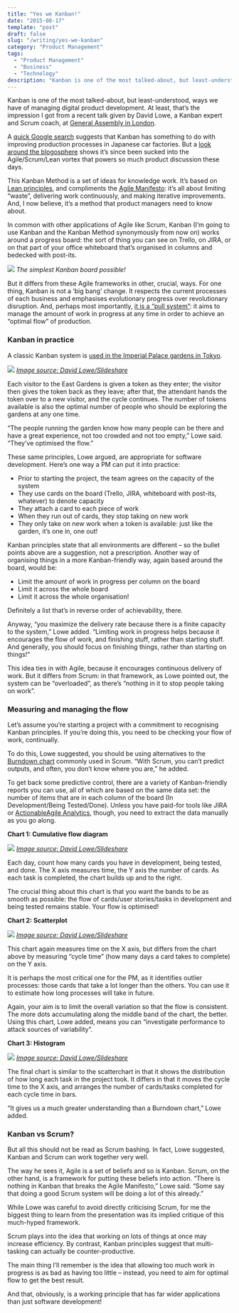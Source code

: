 ```yaml
---
title: "Yes we Kanban!"
date: "2015-08-17"
template: "post"
draft: false
slug: "/writing/yes-we-kanban"
category: "Product Management"
tags:
  - "Product Management"
  - "Business"
  - "Technology"
description: "Kanban is one of the most talked-about, but least-understood, ways we have of managing digital product development."
---
```


Kanban is one of the most talked-about, but least-understood, ways we have of managing digital product development. At least, that’s the impression I got from a recent talk given by David Lowe, a Kanban expert and Scrum coach, at [General Assembly in London](https://generalassemb.ly/london).

A [quick Google search](https://en.wikipedia.org/wiki/Kanban) suggests that Kanban has something to do with improving production processes in Japanese car factories. But a [look around the blogosphere](http://scrumandkanban.co.uk/) shows it’s since been sucked into the Agile/Scrum/Lean vortex that powers so much product discussion these days.

This Kanban Method is a set of ideas for knowledge work. It’s based on [Lean principles](http://www.lean.org/whatslean/), and compliments the [Agile Manifesto](http://www.agilealliance.org/the-alliance/the-agile-manifesto/): it’s all about limiting “waste”, delivering work continuously, and making iterative improvements. And, I now believe, it’s a method that product managers need to know about.

In common with other applications of Agile like Scrum, Kanban (I’m going to use Kanban and the Kanban Method synonymously from now on) works around a progress board: the sort of thing you can see on Trello, on JIRA, or on that part of your office whiteboard that’s organised in columns and bedecked with post-its.

![](/media/yes-we-kanban-1.png)
*The simplest Kanban board possible!*

But it differs from these Agile frameworks in other, crucial, ways. For one thing, Kanban is not a ‘big bang’ change. It respects the current processes of each business and emphasises evolutionary progress over revolutionary disruption. And, perhaps most importantly, [it is a “pull system”](http://leanmanufacturingcoach.com/pullsystem.htm): it aims to manage the amount of work in progress at any time in order to achieve an “optimal flow” of production.

### Kanban in practice
A classic Kanban system is [used in the Imperial Palace gardens in Tokyo](http://scrumandkanban.co.uk/is-it-ever-okay-to-fully-load-a-system/).

![](/media/yes-we-kanban-2.png)
*[Image source: David Lowe/Slideshare](http://www.slideshare.net/scrumandkanban/intro-tokanban-2015jun18slideshare)*

Each visitor to the East Gardens is given a token as they enter; the visitor then gives the token back as they leave; after that, the attendant hands the token over to a new visitor, and the cycle continues. The number of tokens available is also the optimal number of people who should be exploring the gardens at any one time.

“The people running the garden know how many people can be there and have a great experience, not too crowded and not too empty,” Lowe said. “They’ve optimised the flow.”

These same principles, Lowe argued, are appropriate for software development. Here’s one way a PM can put it into practice:

* Prior to starting the project, the team agrees on the capacity of the system
* They use cards on the board (Trello, JIRA, whiteboard with post-its, whatever) to denote capacity
* They attach a card to each piece of work
* When they run out of cards, they stop taking on new work
* They only take on new work when a token is available: just like the garden, it’s one in, one out!

Kanban principles state that all environments are different – so the bullet points above are a suggestion, not a prescription. Another way of organising things in a more Kanban-friendly way, again based around the board, would be:

* Limit the amount of work in progress per column on the board
* Limit it across the whole board
* Limit it across the whole organisation!

Definitely a list that’s in reverse order of achievability, there.

Anyway, “you maximize the delivery rate because there is a finite capacity to the system,” Lowe added. “Limiting work in progress helps because it encourages the flow of work, and finishing stuff, rather than starting stuff. And generally, you should focus on finishing things, rather than starting on things!”

This idea ties in with Agile, because it encourages continuous delivery of work. But it differs from Scrum: in that framework, as Lowe pointed out, the system can be “overloaded”, as there’s “nothing in it to stop people taking on work”.

### Measuring and managing the flow
Let’s assume you’re starting a project with a commitment to recognising Kanban principles. If you’re doing this, you need to be checking your flow of work, continually.

To do this, Lowe suggested, you should be using alternatives to the [Burndown chart](http://www.methodsandtools.com/archive/scrumburndown.php) commonly used in Scrum. “With Scrum, you can’t predict outputs, and often, you don’t know where you are,” he added.

To get back some predictive control, there are a variety of Kanban-friendly reports you can use, all of which are based on the same data set: the number of items that are in each column of the board (In Development/Being Tested/Done). Unless you have paid-for tools like JIRA or [ActionableAgile Analytics](https://www.actionableagile.com/analytics-demo/), though, you need to extract the data manually as you go along.

**Chart 1: Cumulative flow diagram**

![](/media/yes-we-kanban-3.png)
*[Image source: David Lowe/Slideshare](http://www.slideshare.net/scrumandkanban/intro-tokanban-2015jun18slideshare)*

Each day, count how many cards you have in development, being tested, and done. The X axis measures time, the Y axis the number of cards. As each task is completed, the chart builds up and to the right.

The crucial thing about this chart is that you want the bands to be as smooth as possible: the flow of cards/user stories/tasks in development and being tested remains stable. Your flow is optimised!

**Chart 2: Scatterplot**

![](/media/yes-we-kanban-4.png)
*[Image source: David Lowe/Slideshare](http://www.slideshare.net/scrumandkanban/intro-tokanban-2015jun18slideshare)*

This chart again measures time on the X axis, but differs from the chart above by measuring “cycle time” (how many days a card takes to complete) on the Y axis.

It is perhaps the most critical one for the PM, as it identifies outlier processes: those cards that take a lot longer than the others. You can use it to estimate how long processes will take in future.

Again, your aim is to limit the overall variation so that the flow is consistent. The more dots accumulating along the middle band of the chart, the better. Using this chart, Lowe added, means you can “investigate performance to attack sources of variability”.

**Chart 3: Histogram**

![](/media/yes-we-kanban-5.png)
*[Image source: David Lowe/Slideshare](http://www.slideshare.net/scrumandkanban/intro-tokanban-2015jun18slideshare)*

The final chart is similar to the scatterchart in that it shows the distribution of how long each task in the project took. It differs in that it moves the cycle time to the X axis, and arranges the number of cards/tasks completed for each cycle time in bars.

“It gives us a much greater understanding than a Burndown chart,” Lowe added.

### Kanban vs Scrum?
But all this should not be read as Scrum bashing. In fact, Lowe suggested, Kanban and Scrum can work together very well.

The way he sees it, Agile is a set of beliefs and so is Kanban. Scrum, on the other hand, is a framework for putting these beliefs into action. “There is nothing in Kanban that breaks the Agile Manifesto,” Lowe said. “Some say that doing a good Scrum system will be doing a lot of this already.”

While Lowe was careful to avoid directly criticising Scrum, for me the biggest thing to learn from the presentation was its implied critique of this much-hyped framework.

Scrum plays into the idea that working on lots of things at once may increase efficiency. By contrast, Kanban principles suggest that multi-tasking can actually be counter-productive.

The main thing I’ll remember is the idea that allowing too much work in progress is as bad as having too little – instead, you need to aim for optimal flow to get the best result.

And that, obviously, is a working principle that has far wider applications than just software development!
